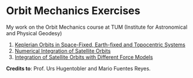 # Orbit Mechanics Exercises
My work on the Orbit Mechanics course at TUM (Institute for Astronomical and Physical Geodesy)

1. [Keplerian Orbits in Space-Fixed, Earth-fixed and Topocentric Systems](https://github.com/luciaplopez/orbit-mechanics-exercises/tree/master/keplerianorbits)
2. [Numerical Integration of Satellite Orbits](https://github.com/luciaplopez/orbit-mechanics-exercises/tree/master/numericalintegration)
3. [Integration of Satellite Orbits with Different Force Models](https://github.com/luciaplopez/orbit-mechanics-exercises/tree/master/forcemodels)

**Credits to**:  Prof. Urs Hugentobler and Mario Fuentes Reyes.
